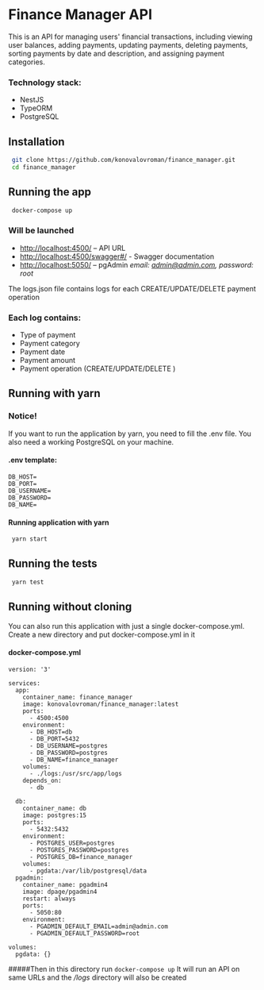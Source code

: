 # Finance Manager API
This is an API for managing users' financial transactions, including viewing user balances, adding payments, updating payments, deleting payments, sorting payments by date and description, and assigning payment categories.

### Technology stack:
* NestJS
* TypeORM
* PostgreSQL

## Installation

```bash
 git clone https://github.com/konovalovroman/finance_manager.git
 cd finance_manager
```

## Running the app
```bash
 docker-compose up
```
### Will be launched
* [http://localhost:4500/](http://localhost:4500/) – API URL
* [http://localhost:4500/swagger#/](http://localhost:4500/swagger#/) - Swagger documentation
* [http://localhost:5050/](http://localhost:5050/) – pgAdmin *email: admin@admin.com, password: root*


The logs.json file contains logs for each CREATE/UPDATE/DELETE payment operation
### Each log contains:
* Type of payment
* Payment category
* Payment date
* Payment amount
* Payment operation (CREATE/UPDATE/DELETE )

## Running with yarn
### Notice!
If you want to run the application by yarn, you need to fill the .env file. You also need a working PostgreSQL on your machine.
#### .env template:
```
DB_HOST=
DB_PORT=
DB_USERNAME=
DB_PASSWORD=
DB_NAME=
```
#### Running application with yarn
```bash
 yarn start
```

## Running the tests
```bash
 yarn test
```

## Running without cloning
You can also run this application with just a single docker-compose.yml. Create a new directory and put docker-compose.yml in it
#### docker-compose.yml
```
version: '3'

services:
  app:
    container_name: finance_manager
    image: konovalovroman/finance_manager:latest
    ports:
      - 4500:4500
    environment:
      - DB_HOST=db
      - DB_PORT=5432
      - DB_USERNAME=postgres
      - DB_PASSWORD=postgres
      - DB_NAME=finance_manager
    volumes:
      - ./logs:/usr/src/app/logs
    depends_on:
      - db
    
  db:
    container_name: db
    image: postgres:15
    ports:
      - 5432:5432
    environment:
      - POSTGRES_USER=postgres
      - POSTGRES_PASSWORD=postgres
      - POSTGRES_DB=finance_manager
    volumes:
      - pgdata:/var/lib/postgresql/data
  pgadmin:
    container_name: pgadmin4
    image: dpage/pgadmin4
    restart: always
    ports:
      - 5050:80
    environment:
      - PGADMIN_DEFAULT_EMAIL=admin@admin.com
      - PGADMIN_DEFAULT_PASSWORD=root

volumes:
  pgdata: {}
```

#####Then in this directory run `docker-compose up`
It will run an API on same URLs and the */logs* directory will also be created